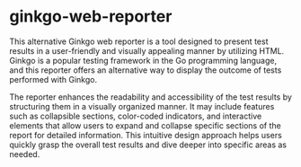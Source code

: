 # ginkgo-web-reporter
This alternative Ginkgo web reporter is a tool designed to present test results in a user-friendly and visually appealing manner by utilizing HTML. Ginkgo is a popular testing framework in the Go programming language, and this reporter offers an alternative way to display the outcome of tests performed with Ginkgo.

The reporter enhances the readability and accessibility of the test results by structuring them in a visually organized manner. It may include features such as collapsible sections, color-coded indicators, and interactive elements that allow users to expand and collapse specific sections of the report for detailed information. This intuitive design approach helps users quickly grasp the overall test results and dive deeper into specific areas as needed.
